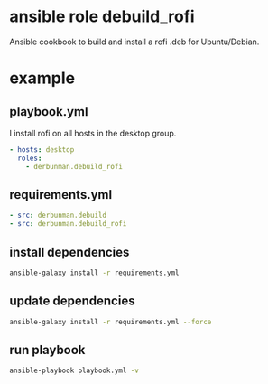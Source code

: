 # ansible role debuild_rofi
Ansible cookbook to build and install a rofi .deb for Ubuntu/Debian.

# example
## playbook.yml
I install rofi on all hosts in the desktop group.
```yaml
- hosts: desktop
  roles:
    - derbunman.debuild_rofi
```

## requirements.yml
```yaml
- src: derbunman.debuild
- src: derbunman.debuild_rofi
```

## install dependencies
```sh
ansible-galaxy install -r requirements.yml
```

## update dependencies
```sh
ansible-galaxy install -r requirements.yml --force
```

## run playbook
```sh
ansible-playbook playbook.yml -v
```
